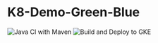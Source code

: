 # K8-Demo-Green-Blue
![Java CI with Maven](https://github.com/k8group2020/K8-Demo-Green-Blue/workflows/Java%20CI%20with%20Maven/badge.svg)
![Build and Deploy to GKE](https://github.com/k8group2020/K8-Demo-Green-Blue/workflows/Build%20and%20Deploy%20to%20GKE/badge.svg)
